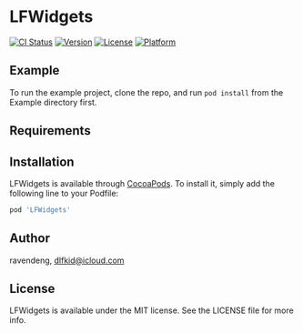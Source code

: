 # LFWidgets

[![CI Status](https://img.shields.io/travis/ravendeng/LFWidgets.svg?style=flat)](https://travis-ci.org/ravendeng/LFWidgets)
[![Version](https://img.shields.io/cocoapods/v/LFWidgets.svg?style=flat)](https://cocoapods.org/pods/LFWidgets)
[![License](https://img.shields.io/cocoapods/l/LFWidgets.svg?style=flat)](https://cocoapods.org/pods/LFWidgets)
[![Platform](https://img.shields.io/cocoapods/p/LFWidgets.svg?style=flat)](https://cocoapods.org/pods/LFWidgets)

## Example

To run the example project, clone the repo, and run `pod install` from the Example directory first.

## Requirements

## Installation

LFWidgets is available through [CocoaPods](https://cocoapods.org). To install
it, simply add the following line to your Podfile:

```ruby
pod 'LFWidgets'
```

## Author

ravendeng, dlfkid@icloud.com

## License

LFWidgets is available under the MIT license. See the LICENSE file for more info.
